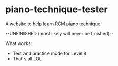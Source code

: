 # piano-technique-tester
A website to help learn RCM piano technique.


--UNFINISHED (most likely will never be finished)--


What works:
* Test and practice mode for Level 8
* That's all LOL

